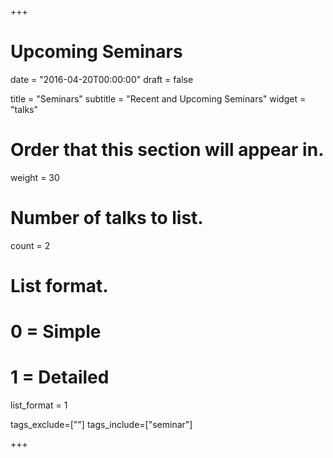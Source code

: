 +++
# Upcoming Seminars

date = "2016-04-20T00:00:00"
draft = false

title = "Seminars"
subtitle = "Recent and Upcoming Seminars"
widget = "talks"

# Order that this section will appear in.
weight = 30

# Number of talks to list.
count = 2

# List format.
#   0 = Simple
#   1 = Detailed
list_format = 1

tags_exclude=[""]
tags_include=["seminar"]

+++
